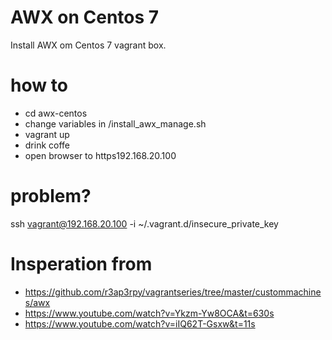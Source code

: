 # AWX on Centos 7
Install AWX om Centos 7 vagrant box.

# how to 

* cd awx-centos
* change variables in /install_awx_manage.sh
* vagrant up
* drink coffe
* open browser to https192.168.20.100

# problem?
ssh vagrant@192.168.20.100 -i ~/.vagrant.d/insecure_private_key 

# Insperation from 
- https://github.com/r3ap3rpy/vagrantseries/tree/master/custommachines/awx
- https://www.youtube.com/watch?v=Ykzm-Yw8OCA&t=630s
- https://www.youtube.com/watch?v=iIQ62T-Gsxw&t=11s
